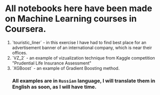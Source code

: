 # All notebooks here have been made on Machine Learning courses in Coursera.

<ol>
  <li> `touristic_liner` - in this exercise I have had to find best place for 
  an advertisement banner of an international company, which is near their offices.
  <li>`VZ_2` - an example of vizualization technique from Kaggle competition "Prudential Life Insurance Assessment"
  <li>`XGBoost` - an example of Gradient Boosting method. 
  
### All examples are in `Russian` language, I will translate them in English as soon, as I will have time.
